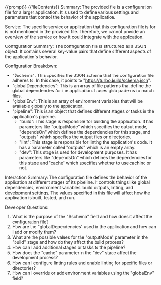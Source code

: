 {{prompt}}
{{fileContents}}
Summary:
The provided file is a configuration file for a larger application. It is used to define various settings and parameters that control the behavior of the application. 

Service:
The specific service or application that this configuration file is for is not mentioned in the provided file. Therefore, we cannot provide an overview of the service or how it could integrate with the application.

Configuration Summary:
The configuration file is structured as a JSON object. It contains several key-value pairs that define different aspects of the application's behavior. 

Configuration Breakdown:
- "$schema": This specifies the JSON schema that the configuration file adheres to. In this case, it points to "https://turbo.build/schema.json".
- "globalDependencies": This is an array of file patterns that define the global dependencies for the application. It uses glob patterns to match files.
- "globalEnv": This is an array of environment variables that will be available globally to the application.
- "pipeline": This is an object that defines different stages or tasks in the application's pipeline.
  - "build": This stage is responsible for building the application. It has parameters like "outputMode" which specifies the output mode, "dependsOn" which defines the dependencies for this stage, and "outputs" which specifies the output files or directories.
  - "lint": This stage is responsible for linting the application's code. It has a parameter called "outputs" which is an empty array.
  - "dev": This stage is used for development purposes. It has parameters like "dependsOn" which defines the dependencies for this stage and "cache" which specifies whether to use caching or not.

Interaction Summary:
The configuration file defines the behavior of the application at different stages of its pipeline. It controls things like global dependencies, environment variables, build outputs, linting, and development settings. The values specified in this file will affect how the application is built, tested, and run.

Developer Questions:
1. What is the purpose of the "$schema" field and how does it affect the configuration file?
2. How are the "globalDependencies" used in the application and how can I add or modify them?
3. What are the possible values for the "outputMode" parameter in the "build" stage and how do they affect the build process?
4. How can I add additional stages or tasks to the pipeline?
5. How does the "cache" parameter in the "dev" stage affect the development process?
6. How can I configure linting rules and enable linting for specific files or directories?
7. How can I override or add environment variables using the "globalEnv" field?
